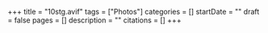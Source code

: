 +++
title = "10stg.avif"
tags = ["Photos"]
categories = []
startDate = ""
draft = false
pages = []
description = ""
citations = []
+++
